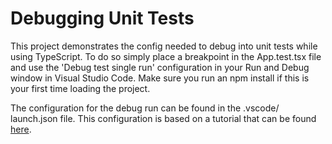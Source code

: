 # Debugging Unit Tests

This project demonstrates the config needed to debug into unit tests while using TypeScript. To do so simply place a breakpoint in the App.test.tsx file and use the 'Debug test single run' configuration in your Run and Debug window in Visual Studio Code. Make sure you run an npm install if this is your first time loading the project.

The configuration for the debug run can be found in the .vscode/ launch.json file. This configuration is based on a tutorial that can be found [here](https://www.basefactor.com/using-visual-studio-code-to-debug-jest-based-unit-tests).